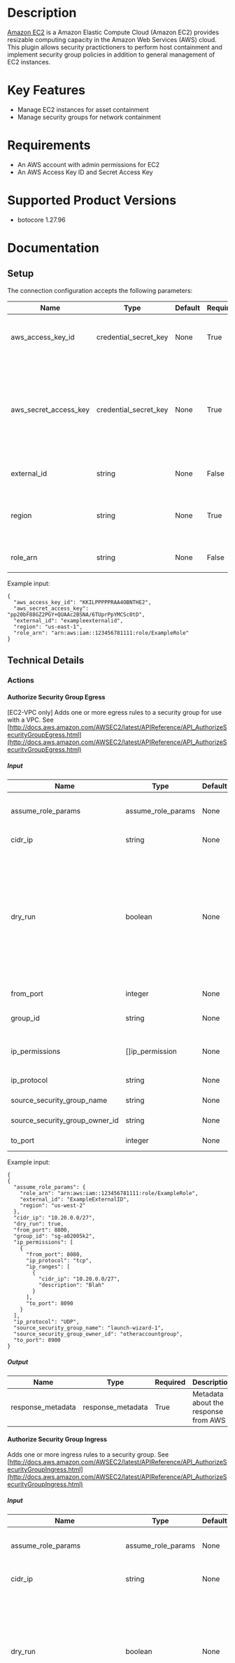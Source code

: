 # Description

[Amazon EC2](https://aws.amazon.com/documentation/ec2) is a Amazon Elastic Compute Cloud (Amazon EC2) provides resizable computing capacity in the Amazon Web Services (AWS) cloud.
This plugin allows security practictioners to perform host containment and implement security group policies in addition
to general management of EC2 instances.

# Key Features

* Manage EC2 instances for asset containment
* Manage security groups for network containment

# Requirements

* An AWS account with admin permissions for EC2
* An AWS Access Key ID and Secret Access Key

# Supported Product Versions

* botocore 1.27.96

# Documentation

## Setup

The connection configuration accepts the following parameters:

|Name|Type|Default|Required|Description|Enum|Example|
|----|----|-------|--------|-----------|----|-------|
|aws_access_key_id|credential_secret_key|None|True|The ID of the AWS Access Key to use for authentication with AWS|None|KKILPPPPPRAA4OBNTHE2|
|aws_secret_access_key|credential_secret_key|None|True|The AWS Secret Access Key used for signing requests with the given AWS Access Key ID. Note: Domain is not required|None|pp20bF88GZ2PGY+QUAAc2BSNA/6TUprPpYMCSc0tD|
|external_id|string|None|False|External ID given during role creation|None|exampleexternalid|
|region|string|None|True|The AWS Region to use for requests. An example would be us-east-1|None|us-east-1|
|role_arn|string|None|False|AWS IAM role ARN to assume|None|arn:aws:iam::123456781111:role/ExampleRole|

Example input:

```
{
  "aws_access_key_id": "KKILPPPPPRAA4OBNTHE2",
  "aws_secret_access_key": "pp20bF88GZ2PGY+QUAAc2BSNA/6TUprPpYMCSc0tD",
  "external_id": "exampleexternalid",
  "region": "us-east-1",
  "role_arn": "arn:aws:iam::123456781111:role/ExampleRole"
}
```

## Technical Details

### Actions

#### Authorize Security Group Egress

[EC2-VPC only] Adds one or more egress rules to a security group for use with a VPC. See [http://docs.aws.amazon.com/AWSEC2/latest/APIReference/API_AuthorizeSecurityGroupEgress.html](http://docs.aws.amazon.com/AWSEC2/latest/APIReference/API_AuthorizeSecurityGroupEgress.html)

##### Input

|Name|Type|Default|Required|Description|Enum|Example|
|----|----|-------|--------|-----------|----|-------|
|assume_role_params|assume_role_params|None|False|Parameters that allows to assume IAM role|None|{'role_arn': 'arn:aws:iam::123456781111:role/ExampleRole', 'external_id': 'ExampleExternalID', 'region': 'us-west-2'|
|cidr_ip|string|None|False|Not supported|None|10.20.0.0/27|
|dry_run|boolean|None|False|Checks whether you have the required permissions for the action, without actually making the request, and provides an error response|None|True|
|from_port|integer|None|False|Not supported|None|8800|
|group_id|string|None|True|The ID of the security group|None|sg-a02005k2|
|ip_permissions|[]ip_permission|None|False|One or more sets of IP permissions|None|["{ "from_port": 8080, "ip_protocol": "tcp", "ip_ranges" : [{ "cidr_ip": "10.20.0.0/27", "description": "Blah" }], "to_port": 8090}"]|
|ip_protocol|string|None|False|Not supported|None|UDP|
|source_security_group_name|string|None|False|Not supported|None|launch-wizard-1|
|source_security_group_owner_id|string|None|False|Not supported|None|otheraccountgroup|
|to_port|integer|None|False|Not supported|None|8900|

Example input:

```
{
{
  "assume_role_params": {
    "role_arn": "arn:aws:iam::123456781111:role/ExampleRole", 
    "external_id": "ExampleExternalID", 
    "region": "us-west-2"
  },
  "cidr_ip": "10.20.0.0/27",
  "dry_run": true,
  "from_port": 8800,
  "group_id": "sg-a02005k2",
  "ip_permissions": [
    {
      "from_port": 8080,
      "ip_protocol": "tcp",
      "ip_ranges": [
        {
          "cidr_ip": "10.20.0.0/27",
          "description": "Blah"
        }
      ],
      "to_port": 8090
    }
  ],
  "ip_protocol": "UDP",
  "source_security_group_name": "launch-wizard-1",
  "source_security_group_owner_id": "otheraccountgroup",
  "to_port": 8900
}
```

##### Output

|Name|Type|Required|Description|
|----|----|--------|-----------|
|response_metadata|response_metadata|True|Metadata about the response from AWS|

#### Authorize Security Group Ingress

Adds one or more ingress rules to a security group. See [http://docs.aws.amazon.com/AWSEC2/latest/APIReference/API_AuthorizeSecurityGroupIngress.html](http://docs.aws.amazon.com/AWSEC2/latest/APIReference/API_AuthorizeSecurityGroupIngress.html)

##### Input

|Name|Type|Default|Required|Description|Enum|Example|
|----|----|-------|--------|-----------|----|-------|
|assume_role_params|assume_role_params|None|False|Parameters that allows to assume IAM role|None|{'role_arn': 'arn:aws:iam::123456781111:role/ExampleRole', 'external_id': 'ExampleExternalID', 'region': 'us-west-2'|
|cidr_ip|string|None|False|The CIDR IPv4 address range|None|10.2.0.0/27|
|dry_run|boolean|None|False|Checks whether you have the required permissions for the action, without actually making the request, and provides an error response|None|False|
|from_port|integer|None|False|The start of port range for the TCP and UDP protocols, or an ICMP/ICMPv6 type number|None|8800|
|group_id|string|None|False|The ID of the security group|None|sg-123456|
|group_name|string|None|False|[EC2-Classic, default VPC] The name of the security group|None|default|
|ip_permissions|[]ip_permission|None|False|One or more sets of IP permissions|None|["{ "from_port": 8080, "ip_protocol": "tcp", "ip_ranges" : [{ "cidr_ip": "10.20.0.0/27", "description": "Blah" }], "to_port": 8090}"]|
|ip_protocol|string|None|False|The IP protocol name (tcp, udp, icmp) or number (see Protocol Numbers)|None|UDP|
|source_security_group_name|string|None|False|[EC2-Classic, default VPC] The name of the source security group|None|group_name|
|source_security_group_owner_id|string|None|False|[EC2-Classic] The AWS account ID for the source security group, if the source security group is in a different account|None|otheraccount|
|to_port|integer|None|False|The end of port range for the TCP and UDP protocols, or an ICMP/ICMPv6 code number|None|8900|

Example input:

```
{
  "assume_role_params": {
    "role_arn": "arn:aws:iam::123456781111:role/ExampleRole", 
    "external_id": "ExampleExternalID", 
    "region": "us-west-2"
  },
  "cidr_ip": "10.2.0.0/27",
  "dry_run": false,
  "from_port": 8800,
  "group_id": "sg-123456",
  "group_name": "default",
  "ip_permissions": [
    {
      "from_port": 8080,
      "ip_protocol": "tcp",
      "ip_ranges": [
        {
          "cidr_ip": "10.20.0.0/27",
          "description": "Blah"
        }
      ],
      "to_port": 8090
    }
  ],
  "ip_protocol": "UDP",
  "source_security_group_name": "group_name",
  "source_security_group_owner_id": "otheraccount",
  "to_port": 8900
}
```

##### Output

|Name|Type|Required|Description|
|----|----|--------|-----------|
|response_metadata|response_metadata|True|Metadata about the response from AWS|

#### Describe Instances

Describes one or more of your instances. See [http://docs.aws.amazon.com/AWSEC2/latest/APIReference/API_DescribeClassicLinkInstances.html](http://docs.aws.amazon.com/AWSEC2/latest/APIReference/API_DescribeClassicLinkInstances.html)

##### Input

|Name|Type|Default|Required|Description|Enum|Example|
|----|----|-------|--------|-----------|----|-------|
|assume_role_params|assume_role_params|None|False|Parameters that allows to assume IAM role|None|{'role_arn': 'arn:aws:iam::123456781111:role/ExampleRole', 'external_id': 'ExampleExternalID', 'region': 'us-west-2'|
|dry_run|boolean|None|False|Checks whether you have the required permissions for the action, without actually making the request, and provides an error response|None|False|
|filters|[]filter|None|False|One or more filters|None|{'name': 'instance-type', 'values': ['t2.micro', 't3.micro']}|
|instance_ids|[]string|None|False|One or more instance IDs|None|["i-0dd117dc6df90be2e"]|

Example input:

```
{
  "assume_role_params": {
    "role_arn": "arn:aws:iam::123456781111:role/ExampleRole", 
    "external_id": "ExampleExternalID", 
    "region": "us-west-2"
  },
  "dry_run": false,
  "filters": {
    "name": "instance-type",
    "values": [
      "t2.micro",
      "t3.micro"
    ]
  },
  "instance_ids": [
    "i-0dd117dc6df90be2e"
  ]
}
```

##### Output

|Name|Type|Required|Description|
|----|----|--------|-----------|
|reservations|[]reservation|False|Zero or more reservations|
|response_metadata|response_metadata|True|Metadata about the response from AWS|

#### Describe Security Groups

Describes one or more of your security groups. See [http://docs.aws.amazon.com/AWSEC2/latest/APIReference/API_DescribeSecurityGroups.html](http://docs.aws.amazon.com/AWSEC2/latest/APIReference/API_DescribeSecurityGroups.html)

##### Input

|Name|Type|Default|Required|Description|Enum|Example|
|----|----|-------|--------|-----------|----|-------|
|assume_role_params|assume_role_params|None|False|Parameters that allows to assume IAM role|None|{'role_arn': 'arn:aws:iam::123456781111:role/ExampleRole', 'external_id': 'ExampleExternalID', 'region': 'us-west-2'|
|dry_run|boolean|None|False|Checks whether you have the required permissions for the action, without actually making the request, and provides an error response|None|False|
|filters|[]filter|None|False|One or more filters|None|["{"name": "ip-permission.from-port", "values": [80]}"]|
|group_ids|[]string|None|False|One or more security group IDs|None|["sg-123456"]|
|group_names|[]string|None|False|[EC2-Classic and default VPC only] One or more security group names|None|["groupname"]|

Example input:

```
{
  "assume_role_params": {
    "role_arn": "arn:aws:iam::123456781111:role/ExampleRole", 
    "external_id": "ExampleExternalID", 
    "region": "us-west-2"
  },
  "dry_run": false,
  "filters": [
    {
      "name": "ip-permission.from-port",
      "values": [
        80
      ]
    }
  ],
  "group_ids": [
    "sg-123456"
  ],
  "group_names": [
    "groupname"
  ]
}
```

##### Output

|Name|Type|Required|Description|
|----|----|--------|-----------|
|response_metadata|response_metadata|True|Metadata about the response from AWS|
|security_groups|[]security_group|False|Information about one or more security groups|

#### Revoke Security Group Egress

[EC2-VPC only] Removes one or more egress rules from a security group for EC2-VPC. See [http://docs.aws.amazon.com/AWSEC2/latest/APIReference/API_RevokeSecurityGroupEgress.html](http://docs.aws.amazon.com/AWSEC2/latest/APIReference/API_RevokeSecurityGroupEgress.html)

##### Input

|Name|Type|Default|Required|Description|Enum|Example|
|----|----|-------|--------|-----------|----|-------|
|assume_role_params|assume_role_params|None|False|Parameters that allows to assume IAM role|None|{'role_arn': 'arn:aws:iam::123456781111:role/ExampleRole', 'external_id': 'ExampleExternalID', 'region': 'us-west-2'|
|cidr_ip|string|None|False|Not supported|None|10.10.0.0/27|
|dry_run|boolean|None|False|Checks whether you have the required permissions for the action, without actually making the request, and provides an error response|None|True|
|from_port|integer|None|False|Not supported|None|8000|
|group_id|string|None|True|The ID of the security group|None|sg-123456|
|ip_permissions|[]ip_permission|None|False|One or more sets of IP permissions|None|["{ "from_port": 8080, "ip_protocol": "tcp", "ip_ranges" : [{ "cidr_ip": "10.20.0.0/27", "description": "Blah" }], "to_port": 8090}"]|
|ip_protocol|string|None|False|Not supported|None|UDP|
|source_security_group_name|string|None|False|Not supported|None|sourcegroup|
|source_security_group_owner_id|string|None|False|Not supported|None|ownergroup|
|to_port|integer|None|False|Not supported|None|9000|

Example input:

```
{
  "assume_role_params": {
    "role_arn": "arn:aws:iam::123456781111:role/ExampleRole", 
    "external_id": "ExampleExternalID", 
    "region": "us-west-2"
  },
  "cidr_ip": "10.10.0.0/27",
  "dry_run": true,
  "from_port": 8000,
  "group_id": "sg-123456",
  "ip_permissions": [
    {
      "from_port": 8080,
      "ip_protocol": "tcp",
      "ip_ranges": [
        {
          "cidr_ip": "10.20.0.0/27",
          "description": "Blah"
        }
      ],
      "to_port": 8090
    }
  ],
  "ip_protocol": "UDP",
  "source_security_group_name": "sourcegroup",
  "source_security_group_owner_id": "ownergroup",
  "to_port": 9000
}
```

##### Output

|Name|Type|Required|Description|
|----|----|--------|-----------|
|response_metadata|response_metadata|True|Metadata about the response from AWS|

#### Revoke Security Group Ingress

Removes one or more ingress rules from a security group. See [http://docs.aws.amazon.com/AWSEC2/latest/APIReference/API_RevokeSecurityGroupIngress.html](http://docs.aws.amazon.com/AWSEC2/latest/APIReference/API_RevokeSecurityGroupIngress.html)

##### Input

|Name|Type|Default|Required|Description|Enum|Example|
|----|----|-------|--------|-----------|----|-------|
|assume_role_params|assume_role_params|None|False|Parameters that allows to assume IAM role|None|{'role_arn': 'arn:aws:iam::123456781111:role/ExampleRole', 'external_id': 'ExampleExternalID', 'region': 'us-west-2'|
|cidr_ip|string|None|False|The CIDR IP address range|None|10.2.0.0/27|
|dry_run|boolean|None|False|Checks whether you have the required permissions for the action, without actually making the request, and provides an error response|None|True|
|from_port|integer|None|False|The start of port range for the TCP and UDP protocols, or an ICMP type number|None|8000|
|group_id|string|None|False|The ID of the security group|None|sg-123456|
|group_name|string|None|False|[EC2-Classic, default VPC] The name of the security group|None|groupname|
|ip_permissions|[]ip_permission|None|False|One or more sets of IP permissions|None|["{ "from_port": 8080, "ip_protocol": "tcp", "ip_ranges" : [{ "cidr_ip": "10.20.0.0/27", "description": "Blah" }], "to_port": 8090}"]|
|ip_protocol|string|None|False|The IP protocol name (tcp, udp, icmp) or number (see Protocol Numbers)|None|UDP|
|source_security_group_name|string|None|False|[EC2-Classic, default VPC] The name of the source security group|None|name|
|source_security_group_owner_id|string|None|False|[EC2-Classic] The AWS account ID of the source security group, if the source security group is in a different account|None|ownername|
|to_port|integer|None|False|The end of port range for the TCP and UDP protocols, or an ICMP code number|None|9000|

Example input:

```
{
  "assume_role_params": {
    "role_arn": "arn:aws:iam::123456781111:role/ExampleRole", 
    "external_id": "ExampleExternalID", 
    "region": "us-west-2"
  },
  "cidr_ip": "10.10.0.0/27",
  "dry_run": true,
  "from_port": 8000,
  "group_id": "sg-123456",
  "ip_permissions": [
    {
      "from_port": 8080,
      "ip_protocol": "tcp",
      "ip_ranges": [
        {
          "cidr_ip": "10.20.0.0/27",
          "description": "Blah"
        }
      ],
      "to_port": 8090
    }
  ],
  "ip_protocol": "UDP",
  "source_security_group_name": "sourcegroup",
  "source_security_group_owner_id": "ownergroup",
  "to_port": 9000
}
```

##### Output

|Name|Type|Required|Description|
|----|----|--------|-----------|
|response_metadata|response_metadata|True|Metadata about the response from AWS|

#### Update Security Group Rule Descriptions Egress

[EC2-VPC only] Updates the description of an egress (outbound) security group rule. See [http://docs.aws.amazon.com/AWSEC2/latest/APIReference/API_UpdateSecurityGroupRuleDescriptionsEgress.html](http://docs.aws.amazon.com/AWSEC2/latest/APIReference/API_UpdateSecurityGroupRuleDescriptionsEgress.html)

##### Input

|Name|Type|Default|Required|Description|Enum|Example|
|----|----|-------|--------|-----------|----|-------|
|assume_role_params|assume_role_params|None|False|Parameters that allows to assume IAM role|None|{'role_arn': 'arn:aws:iam::123456781111:role/ExampleRole', 'external_id': 'ExampleExternalID', 'region': 'us-west-2'|
|dry_run|boolean|None|False|Checks whether you have the required permissions for the action, without actually making the request, and provides an error response|None|True|
|group_id|string|None|False|The ID of the security group|None|sg-123456|
|group_name|string|None|False|[Default VPC] The name of the security group|None|groupname|
|ip_permissions|[]ip_permission|None|True|The IP permissions for the security group rule|None|["{ "from_port": 8080, "ip_protocol": "tcp", "ip_ranges" : [{ "cidr_ip": "10.20.0.0/27", "description": "Blah" }], "to_port": 8090}"]|

Example input:

```
{
{
  "assume_role_params": {
    "role_arn": "arn:aws:iam::123456781111:role/ExampleRole", 
    "external_id": "ExampleExternalID", 
    "region": "us-west-2"
  },
  "dry_run": true,
  "group_id": "sg-123456",
  "group_name": "groupname",
  "ip_permissions": [
    {
      "from_port": 8080,
      "ip_protocol": "tcp",
      "ip_ranges": [
        {
          "cidr_ip": "10.20.0.0/27",
          "description": "Blah"
        }
      ],
      "to_port": 8090
    }
  ]
}
```

##### Output

|Name|Type|Required|Description|
|----|----|--------|-----------|
|response_metadata|response_metadata|True|Metadata about the response from AWS|
|return|boolean|False|Returns true if the request succeeds; otherwise, returns an error|

#### Update Security Group Rule Descriptions Ingress

Updates the description of an ingress (inbound) security group rule. See [http://docs.aws.amazon.com/AWSEC2/latest/APIReference/API_UpdateSecurityGroupRuleDescriptionsIngress.html](http://docs.aws.amazon.com/AWSEC2/latest/APIReference/API_UpdateSecurityGroupRuleDescriptionsIngress.html)

##### Input

|Name|Type|Default|Required|Description|Enum|Example|
|----|----|-------|--------|-----------|----|-------|
|assume_role_params|assume_role_params|None|False|Parameters that allows to assume IAM role|None|{'role_arn': 'arn:aws:iam::123456781111:role/ExampleRole', 'external_id': 'ExampleExternalID', 'region': 'us-west-2'|
|dry_run|boolean|None|False|Checks whether you have the required permissions for the action, without actually making the request, and provides an error response|None|True|
|group_id|string|None|False|The ID of the security group|None|sg-123456|
|group_name|string|None|False|[EC2-Classic, default VPC] The name of the security group|None|groupname|
|ip_permissions|[]ip_permission|None|True|The IP permissions for the security group rule|None|["{ "from_port": 8080, "ip_protocol": "tcp", "ip_ranges" : [{ "cidr_ip": "10.20.0.0/27", "description": "Blah" }], "to_port": 8090}"]|

Example input:

```
{
  "assume_role_params": {
    "role_arn": "arn:aws:iam::123456781111:role/ExampleRole", 
    "external_id": "ExampleExternalID", 
    "region": "us-west-2"
  },
  "dry_run": true,
  "group_id": "sg-123456",
  "group_name": "groupname",
  "ip_ranges": [
    {
      "cidr_ip": "10.20.0.0/27",
      "description": "Blah"
    }
  ]
}
```

##### Output

|Name|Type|Required|Description|
|----|----|--------|-----------|
|response_metadata|response_metadata|True|Metadata about the response from AWS|
|return|boolean|False|Returns true if the request succeeds; otherwise, returns an error|

### Triggers

_This plugin does not contain any triggers._

### Custom Output Types

_This plugin does not contain any custom output types._

## Troubleshooting

This plugin does not contain any troubleshooting information.

# Version History

* 1.3.0 - Add region input field to all Actions
* 1.2.1 - Updated Connection and Actions to use related AWS Client in SDK
* 1.2.0 - Updated Connect and Action inputs to include Role ARN and External ID to provide support for AWS Assume Role functionality at both an Action and a Connection level
* 1.1.0 - Update plugin runtime to InsightConnect 
* 1.0.1 - New spec and help.md format for the Extension Library
* 1.0.0 - Update to v2 Python plugin architecture | Support web server mode | Update to new credential types
* 0.1.2 - SSL bug fix in SDK
* 0.1.1 - Fix connection test not passing output validation
* 0.1.0 - Initial plugin

# Links

## References

* [Documentation Overview](https://aws.amazon.com/documentation/ec2)
* [API Reference](http://docs.aws.amazon.com/AWSEC2/latest/APIReference/Welcome.html)

